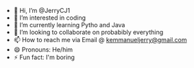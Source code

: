 - 👋 Hi, I’m @JerryCJ1
- 👀 I’m interested in coding
- 🌱 I’m currently learning Pytho and Java
- 💞️ I’m looking to collaborate on probabibly everything
- 📫 How to reach me via Email @ kemmanueljerry@gmail.com
- 😄 Pronouns: He/him
- ⚡ Fun fact: I'm boring

<!---
JerryCJ1/JerryCJ1 is a ✨ special ✨ repository because its `README.md` (this file) appears on your GitHub profile.
You can click the Preview link to take a look at your changes.
--->
